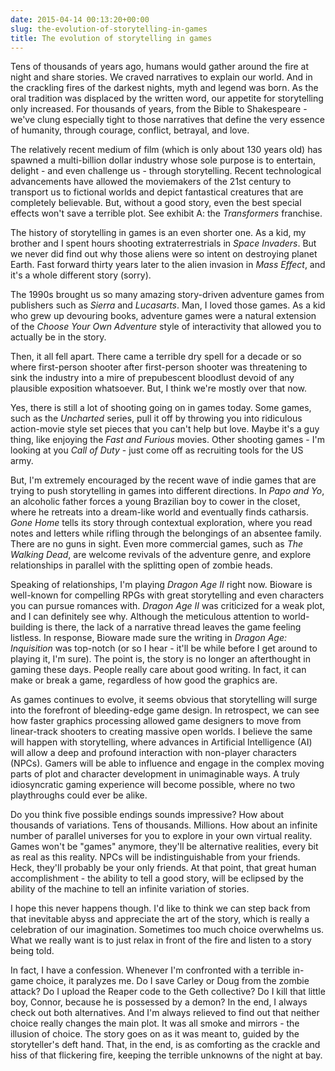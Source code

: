 ```yaml
---
date: 2015-04-14 00:13:20+00:00
slug: the-evolution-of-storytelling-in-games
title: The evolution of storytelling in games
---
```


Tens of thousands of years ago, humans would gather around the fire at night and share stories. We craved narratives to explain our world. And in the crackling fires of the darkest nights, myth and legend was born. As the oral tradition was displaced by the written word, our appetite for storytelling only increased. For thousands of years, from the Bible to Shakespeare - we've clung especially tight to those narratives that define the very essence of humanity, through courage, conflict, betrayal, and love.

<!--more-->

The relatively recent medium of film (which is only about 130 years old) has spawned a multi-billion dollar industry whose sole purpose is to entertain, delight - and even challenge us - through storytelling. Recent technological advancements have allowed the moviemakers of the 21st century to transport us to fictional worlds and depict fantastical creatures that are completely believable. But, without a good story, even the best special effects won't save a terrible plot. See exhibit A: the _Transformers_ franchise.

The history of storytelling in games is an even shorter one. As a kid, my brother and I spent hours shooting extraterrestrials in _Space Invaders_. But we never did find out why those aliens were so intent on destroying planet Earth. Fast forward thirty years later to the alien invasion in _Mass Effect_, and it's a whole different story (sorry).

The 1990s brought us so many amazing story-driven adventure games from publishers such as _Sierra_ and _Lucasarts_. Man, I loved those games. As a kid who grew up devouring books, adventure games were a natural extension of the _Choose Your Own Adventure_ style of interactivity that allowed you to actually be in the story.

Then, it all fell apart. There came a terrible dry spell for a decade or so where first-person shooter after first-person shooter was threatening to sink the industry into a mire of prepubescent bloodlust devoid of any plausible exposition whatsoever. But, I think we're mostly over that now.

Yes, there is still a lot of shooting going on in games today. Some games, such as the _Uncharted_ series, pull it off by throwing you into ridiculous action-movie style set pieces that you can't help but love. Maybe it's a guy thing, like enjoying the _Fast and Furious_ movies. Other shooting games - I'm looking at you _Call of Duty_ - just come off as recruiting tools for the US army.

But, I'm extremely encouraged by the recent wave of indie games that are trying to push storytelling in games into different directions. In _Papo and Yo_, an alcoholic father forces a young Brazilian boy to cower in the closet, where he retreats into a dream-like world and eventually finds catharsis. _Gone Home_ tells its story through contextual exploration, where you read notes and letters while rifling through the belongings of an absentee family. There are no guns in sight. Even more commercial games, such as _The Walking Dead_, are welcome revivals of the adventure genre, and explore relationships in parallel with the splitting open of zombie heads.

Speaking of relationships, I'm playing _Dragon Age II_ right now. Bioware is well-known for compelling RPGs with great storytelling and even characters you can pursue romances with. _Dragon Age II_ was criticized for a weak plot, and I can definitely see why. Although the meticulous attention to world-building is there, the lack of a narrative thread leaves the game feeling listless. In response, Bioware made sure the writing in _Dragon Age: Inquisition_ was top-notch (or so I hear - it'll be while before I get around to playing it, I'm sure). The point is, the story is no longer an afterthought in gaming these days. People really care about good writing. In fact, it can make or break a game, regardless of how good the graphics are.

As games continues to evolve, it seems obvious that storytelling will surge into the forefront of bleeding-edge game design. In retrospect, we can see how faster graphics processing allowed game designers to move from linear-track shooters to creating massive open worlds. I believe the same will happen with storytelling, where advances in Artificial Intelligence (AI) will allow a deep and profound interaction with non-player characters (NPCs). Gamers will be able to influence and engage in the complex moving parts of plot and character development in unimaginable ways. A truly idiosyncratic gaming experience will become possible, where no two playthroughs could ever be alike.

Do you think five possible endings sounds impressive? How about thousands of variations. Tens of thousands. Millions. How about an infinite number of parallel universes for you to explore in your own virtual reality. Games won't be "games" anymore, they'll be alternative realities, every bit as real as this reality. NPCs will be indistinguishable from your friends. Heck, they'll probably be your only friends. At that point, that great human accomplishment - the ability to tell a good story, will be eclipsed by the ability of the machine to tell an infinite variation of stories.

I hope this never happens though. I'd like to think we can step back from that inevitable abyss and appreciate the art of the story, which is really a celebration of our imagination. Sometimes too much choice overwhelms us. What we really want is to just relax in front of the fire and listen to a story being told.

In fact, I have a confession. Whenever I'm confronted with a terrible in-game choice, it paralyzes me. Do I save Carley or Doug from the zombie attack? Do I upload the Reaper code to the Geth collective? Do I kill that little boy, Connor, because he is possessed by a demon? In the end, I always check out both alternatives. And I'm always relieved to find out that neither choice really changes the main plot. It was all smoke and mirrors - the illusion of choice. The story goes on as it was meant to, guided by the storyteller's deft hand. That, in the end, is as comforting as the crackle and hiss of that flickering fire, keeping the terrible unknowns of the night at bay.
